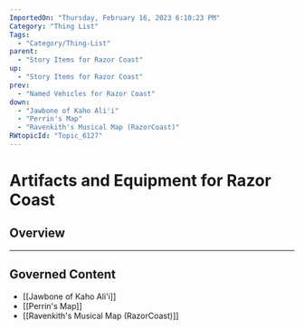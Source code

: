 ```yaml
---
ImportedOn: "Thursday, February 16, 2023 6:10:23 PM"
Category: "Thing List"
Tags:
  - "Category/Thing-List"
parent:
  - "Story Items for Razor Coast"
up:
  - "Story Items for Razor Coast"
prev:
  - "Named Vehicles for Razor Coast"
down:
  - "Jawbone of Kaho Ali'i"
  - "Perrin's Map"
  - "Ravenkith's Musical Map (RazorCoast)"
RWtopicId: "Topic_6127"
---
```

# Artifacts and Equipment for Razor Coast
## Overview
---
## Governed Content
- [[Jawbone of Kaho Ali'i]]
- [[Perrin's Map]]
- [[Ravenkith's Musical Map (RazorCoast)]]

